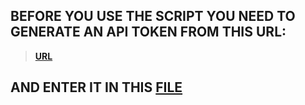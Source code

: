 ## BEFORE YOU USE THE SCRIPT YOU NEED TO GENERATE AN API TOKEN FROM THIS URL:
> **<a href='https://developer.clashroyale.com/#/login'>URL</a>**

## AND ENTER IT IN THIS <a href="https://github.com/new92/Supercell/blob/main/ClashofClans/apiKey.json">FILE</a>
